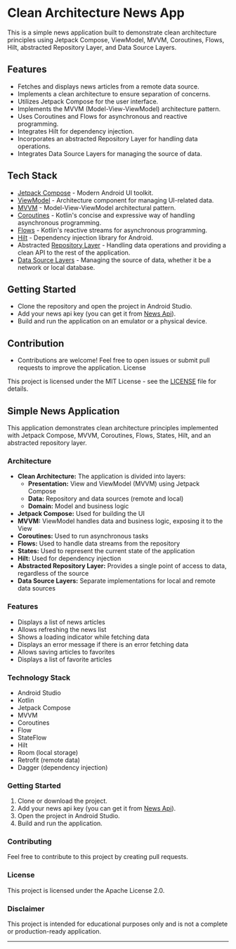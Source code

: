 # Clean Architecture News App

This is a simple news application built to demonstrate clean architecture principles using Jetpack Compose, ViewModel, MVVM, Coroutines, Flows, Hilt, abstracted Repository Layer, and Data Source Layers.

## Features

- Fetches and displays news articles from a remote data source.
- Implements a clean architecture to ensure separation of concerns.
- Utilizes Jetpack Compose for the user interface.
- Implements the MVVM (Model-View-ViewModel) architecture pattern.
- Uses Coroutines and Flows for asynchronous and reactive programming.
- Integrates Hilt for dependency injection.
- Incorporates an abstracted Repository Layer for handling data operations.
- Integrates Data Source Layers for managing the source of data.

## Tech Stack

- [Jetpack Compose](https://developer.android.com/jetpack/compose) - Modern Android UI toolkit.
- [ViewModel](https://developer.android.com/topic/libraries/architecture/viewmodel) - Architecture component for managing UI-related data.
- [MVVM](https://developer.android.com/jetpack/guide) - Model-View-ViewModel architectural pattern.
- [Coroutines](https://developer.android.com/kotlin/coroutines) - Kotlin's concise and expressive way of handling asynchronous programming.
- [Flows](https://kotlinlang.org/docs/flow.html) - Kotlin's reactive streams for asynchronous programming.
- [Hilt](https://developer.android.com/training/dependency-injection/hilt-android) - Dependency injection library for Android.
- Abstracted [Repository Layer](https://developer.android.com/jetpack/guide#data) - Handling data operations and providing a clean API to the rest of the application.
- [Data Source Layers](https://developer.android.com/jetpack/guide#data) - Managing the source of data, whether it be a network or local database.

## Getting Started

- Clone the repository and open the project in Android Studio.
- Add your news api key (you can get it from [News Api](https://newsapi.org/)).
- Build and run the application on an emulator or a physical device.

## Contribution

- Contributions are welcome! Feel free to open issues or submit pull requests to improve the application.
  License

This project is licensed under the MIT License - see the [LICENSE](/) file for details.



## Simple News Application

This application demonstrates clean architecture principles implemented with Jetpack Compose, MVVM, Coroutines, Flows, States, Hilt, and an abstracted repository layer.

### Architecture

* **Clean Architecture:** The application is divided into layers:
    * **Presentation:** View and ViewModel (MVVM) using Jetpack Compose
    * **Data:** Repository and data sources (remote and local)
    * **Domain:** Model and business logic
* **Jetpack Compose:** Used for building the UI
* **MVVM:** ViewModel handles data and business logic, exposing it to the View
* **Coroutines:** Used to run asynchronous tasks
* **Flows:** Used to handle data streams from the repository
* **States:** Used to represent the current state of the application
* **Hilt:** Used for dependency injection
* **Abstracted Repository Layer:** Provides a single point of access to data, regardless of the source
* **Data Source Layers:** Separate implementations for local and remote data sources

### Features

* Displays a list of news articles
* Allows refreshing the news list
* Shows a loading indicator while fetching data
* Displays an error message if there is an error fetching data
* Allows saving articles to favorites
* Displays a list of favorite articles

### Technology Stack

* Android Studio
* Kotlin
* Jetpack Compose
* MVVM
* Coroutines
* Flow
* StateFlow
* Hilt
* Room (local storage)
* Retrofit (remote data)
* Dagger (dependency injection)

### Getting Started

1. Clone or download the project.
2. Add your news api key (you can get it from [News Api](https://newsapi.org/)).
3. Open the project in Android Studio.
4. Build and run the application.

### Contributing

Feel free to contribute to this project by creating pull requests.

### License

This project is licensed under the Apache License 2.0.

### Disclaimer

This project is intended for educational purposes only and is not a complete or production-ready application.
****

